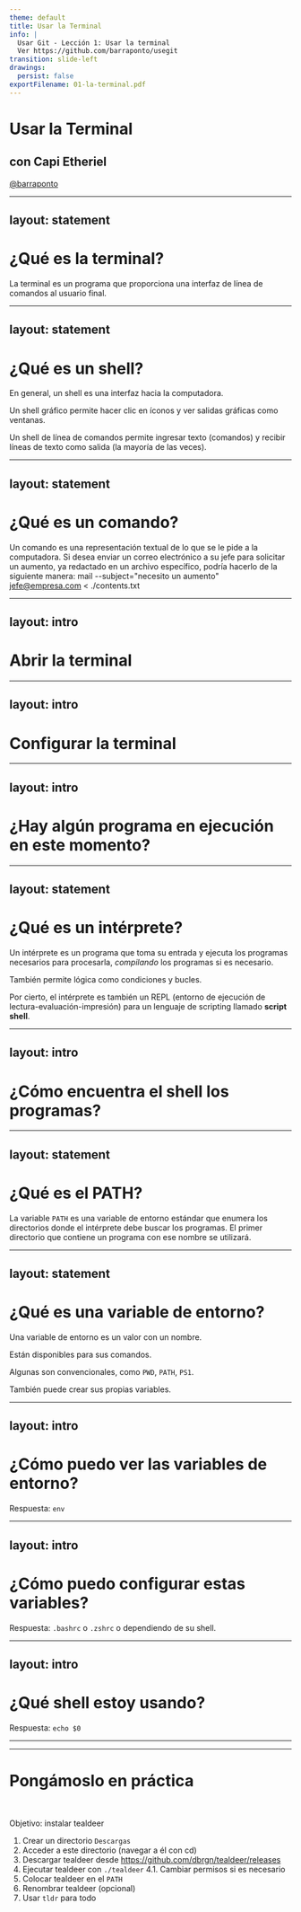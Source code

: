 ```yaml
---
theme: default
title: Usar la Terminal
info: |
  Usar Git - Lección 1: Usar la terminal
  Ver https://github.com/barraponto/usegit
transition: slide-left
drawings:
  persist: false
exportFilename: 01-la-terminal.pdf
---
```


# Usar la Terminal

## con Capi Etheriel

[@barraponto](https://github.com/barraponto)

---
layout: statement
---

# ¿Qué es la terminal?

<div class="max-w-prose mx-auto">
<v-clicks>

La terminal es un programa que proporciona una interfaz de línea de comandos al usuario final.

</v-clicks>
</div>

---
layout: statement
---

# ¿Qué es un shell?

<div class="max-w-prose mx-auto">
<v-clicks>

En general, un shell es una interfaz hacia la computadora.

Un shell gráfico permite hacer clic en íconos y ver salidas gráficas como ventanas.

Un shell de línea de comandos permite ingresar texto (comandos) y recibir líneas de texto como salida (la mayoría de las veces).

</v-clicks>
</div>

---
layout: statement
---

# ¿Qué es un comando?

<div class="max-w-prose mx-auto">
<v-clicks>

Un comando es una representación textual de lo que se le pide a la computadora. Si desea enviar un correo electrónico a su jefe para solicitar un aumento, ya redactado en un archivo específico, podría hacerlo de la siguiente manera:
mail --subject="necesito un aumento" jefe@empresa.com < ./contents.txt

</v-clicks>
</div>

---
layout: intro
---

# Abrir la terminal

---
layout: intro
---

# Configurar la terminal

---
layout: intro
---

# ¿Hay algún programa en ejecución en este momento?

---
layout: statement
---

# ¿Qué es un intérprete?

<div class="max-w-prose mx-auto">
<v-clicks>

Un intérprete es un programa que toma su entrada y ejecuta los programas necesarios para procesarla, _compilando_ los programas si es necesario.

También permite lógica como condiciones y bucles.

Por cierto, el intérprete es también un REPL (entorno de ejecución de lectura-evaluación-impresión) para un lenguaje de scripting llamado **script shell**.

</v-clicks>
</div>

---
layout: intro
---

# ¿Cómo encuentra el shell los programas?

---
layout: statement
---

# ¿Qué es el PATH?

<div class="max-w-prose mx-auto">
<v-clicks>

La variable `PATH` es una variable de entorno estándar que enumera los directorios donde el intérprete debe buscar los programas. El primer directorio que contiene un programa con ese nombre se utilizará.

</v-clicks>
</div>

---
layout: statement
---

# ¿Qué es una variable de entorno?

<div class="max-w-prose mx-auto">
<v-clicks>

Una variable de entorno es un valor con un nombre.

Están disponibles para sus comandos.

Algunas son convencionales, como `PWD`, `PATH`, `PS1`.

También puede crear sus propias variables.

</v-clicks>
</div>

---
layout: intro
---

# ¿Cómo puedo ver las variables de entorno?

Respuesta: `env`

---
layout: intro
---

# ¿Cómo puedo configurar estas variables?

Respuesta: `.bashrc` o `.zshrc` o dependiendo de su shell.

---
layout: intro
---

# ¿Qué shell estoy usando?

Respuesta: `echo $0`

---
---

# Pongámoslo en práctica
<br>

Objetivo: instalar tealdeer 

1. Crear un directorio `Descargas`
2. Acceder a este directorio (navegar a él con cd)
3. Descargar tealdeer desde https://github.com/dbrgn/tealdeer/releases
4. Ejecutar tealdeer con `./tealdeer`
   4.1. Cambiar permisos si es necesario
5. Colocar tealdeer en el `PATH`
6. Renombrar tealdeer (opcional)
7. Usar `tldr` para todo

